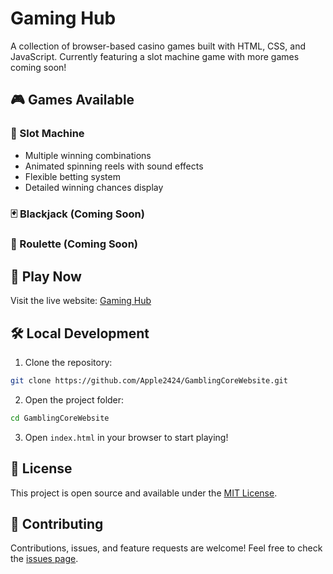 # Gaming Hub

A collection of browser-based casino games built with HTML, CSS, and JavaScript. Currently featuring a slot machine game with more games coming soon!

## 🎮 Games Available

### 🎰 Slot Machine
- Multiple winning combinations
- Animated spinning reels with sound effects
- Flexible betting system
- Detailed winning chances display

### 🃏 Blackjack (Coming Soon)
### 🎲 Roulette (Coming Soon)

## 🚀 Play Now

Visit the live website: [Gaming Hub](https://Apple2424.github.io/GamblingCoreWebsite/)

## 🛠️ Local Development

1. Clone the repository:
```bash
git clone https://github.com/Apple2424/GamblingCoreWebsite.git
```

2. Open the project folder:
```bash
cd GamblingCoreWebsite
```

3. Open `index.html` in your browser to start playing!

## 📝 License

This project is open source and available under the [MIT License](LICENSE).

## 🤝 Contributing

Contributions, issues, and feature requests are welcome! Feel free to check the [issues page](https://github.com/Apple2424/GamblingCoreWebsite/issues). 